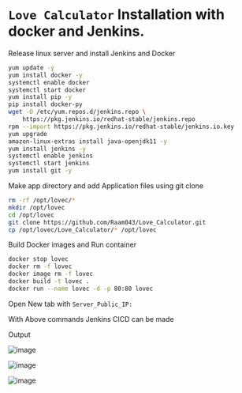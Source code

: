 # `Love Calculator` Installation with docker and Jenkins.

Release linux server and install Jenkins and Docker

```sh
yum update -y
yum install docker -y
systemctl enable docker
systemctl start docker
yum install pip -y
pip install docker-py
wget -O /etc/yum.repos.d/jenkins.repo \
    https://pkg.jenkins.io/redhat-stable/jenkins.repo
rpm --import https://pkg.jenkins.io/redhat-stable/jenkins.io.key
yum upgrade
amazon-linux-extras install java-openjdk11 -y
yum install jenkins -y
systemctl enable jenkins
systemctl start jenkins
yum install git -y
```
Make app directory and add Application files using git clone
```sh
rm -rf /opt/lovec/*
mkdir /opt/lovec
cd /opt/lovec
git clone https://github.com/Raam043/Love_Calculator.git
cp /opt/lovec/Love_Calculator/* /opt/lovec

```

Build Docker images and Run container 
```sh
docker stop lovec
docker rm -f lovec
docker image rm -f lovec
docker build -t lovec .
docker run --name lovec -d -p 80:80 lovec
```
Open New tab with `Server_Public_IP:`

With Above commands Jenkins CICD can be made

Output

![image](https://user-images.githubusercontent.com/111989928/199226885-a36cbf2c-8c4d-4861-a980-24d6f803a280.png)

![image](https://user-images.githubusercontent.com/111989928/199227589-e1060309-8d57-4b19-a34e-6777225bc49b.png)


![image](https://user-images.githubusercontent.com/111989928/199226981-9d7ac919-73d2-4209-b813-4e316872deeb.png)
